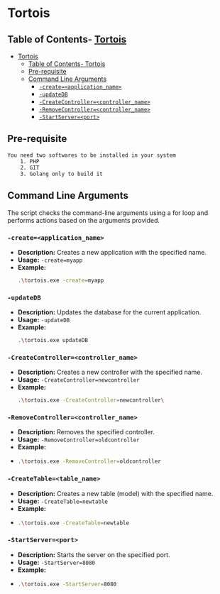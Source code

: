 # Tortois

## Table of Contents- [Tortois](#tortois)
- [Tortois](#tortois)
  - [Table of Contents- Tortois](#table-of-contents--tortois)
  - [Pre-requisite](#pre-requisite)
  - [Command Line Arguments](#command-line-arguments)
    - [`-create=<application_name>`](#-createapplication_name)
    - [`-updateDB`](#-updatedb)
    - [`-CreateController=<controller_name>`](#-createcontrollercontroller_name)
    - [`-RemoveController=<controller_name>`](#-removecontrollercontroller_name)
    - [`-StartServer=<port>`](#-startserverport)


## Pre-requisite

    You need two softwares to be installed in your system
        1. PHP
        2. GIT
        3. Golang only to build it

## Command Line Arguments

The script checks the command-line arguments using a for loop and performs actions based on the arguments provided.

### `-create=<application_name>`

- **Description:** Creates a new application with the specified name.
- **Usage:** `-create=myapp`
- **Example:**
  ```bash
  .\tortois.exe -create=myapp
  ```

### `-updateDB`

- **Description:** Updates the database for the current application.
- **Usage:** `-updateDB`
- **Example:**
  ```bash
  .\tortois.exe updateDB
  ```


### `-CreateController=<controller_name>`

- **Description:** Creates a new controller with the specified name.
- **Usage:** `-CreateController=newcontroller`
- **Example:**
  ```bash
  .\tortois.exe -CreateController=newcontroller\
  ```

### `-RemoveController=<controller_name>`

- **Description:** Removes the specified controller.
- **Usage:** `-RemoveController=oldcontroller`
- **Example:**
- ```bash
  .\tortois.exe -RemoveController=oldcontroller
  ```

### `-CreateTable=<table_name>`

- **Description:** Creates a new table (model) with the specified name.
- **Usage:** `-CreateTable=newtable`
- **Example:**
- ```bash  
  .\tortois.exe -CreateTable=newtable
  ```

### `-StartServer=<port>`

- **Description:** Starts the server on the specified port.
- **Usage:** `-StartServer=8080`
- **Example:**  
- ```bash
  .\tortois.exe -StartServer=8080
  ```